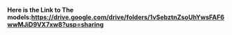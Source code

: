 **Here is the Link to The models:https://drive.google.com/drive/folders/1vSebztnZsoUhYwsFAF6wwMJiD9VX7xw8?usp=sharing**
